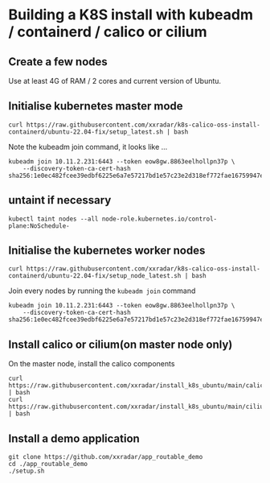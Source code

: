 # Building a K8S install with kubeadm / containerd / calico or cilium

## Create a few nodes
Use at least 4G of RAM / 2 cores and current version of Ubuntu.

## Initialise kubernetes master mode 
```
curl https://raw.githubusercontent.com/xxradar/k8s-calico-oss-install-containerd/ubuntu-22.04-fix/setup_latest.sh | bash

```
Note the kubeadm join command, it looks like ...
```
kubeadm join 10.11.2.231:6443 --token eow8gw.8863eelhollpn37p \
    --discovery-token-ca-cert-hash sha256:1e0ec482fcee39edbf6225e6a7e57217bd1e57c23e2d318ef772fae16759947e
```
## untaint if necessary
```
kubectl taint nodes --all node-role.kubernetes.io/control-plane:NoSchedule-
```
## Initialise the kubernetes worker nodes
```
curl https://raw.githubusercontent.com/xxradar/k8s-calico-oss-install-containerd/ubuntu-22.04-fix/setup_node_latest.sh | bash

```
Join every nodes by running the `kubeadm join` command
```
kubeadm join 10.11.2.231:6443 --token eow8gw.8863eelhollpn37p \
    --discovery-token-ca-cert-hash sha256:1e0ec482fcee39edbf6225e6a7e57217bd1e57c23e2d318ef772fae16759947e
```

## Install calico or cilium(on master node only)
On the master node, install the calico components
```
curl https://raw.githubusercontent.com/xxradar/install_k8s_ubuntu/main/calico_install.sh | bash
curl https://raw.githubusercontent.com/xxradar/install_k8s_ubuntu/main/cilium_install.sh | bash

```

## Install a demo application 
```
git clone https://github.com/xxradar/app_routable_demo
cd ./app_routable_demo
./setup.sh
```
